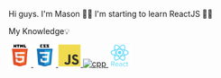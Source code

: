 Hi guys. I'm Mason 🙋‍♂️ 
I'm starting to learn ReactJS 👨‍💻

My Knowledge💡
<p align='left'>
<a href="https://www.w3schools.com/html/" target="_blank" rel="noopener noreferrer">
<img src="https://raw.githubusercontent.com/devicons/devicon/master/icons/html5/html5-original-wordmark.svg" alt="html5" width="40" height="40"/>
</a>
<a href="https://www.w3schools.com/css/" target="_blank" rel="noopener noreferrer">
<img src="https://raw.githubusercontent.com/devicons/devicon/master/icons/css3/css3-original-wordmark.svg" alt="css3" width="40" height="40"/>
</a>
<a href="https://developer.mozilla.org/en-US/docs/Web/JavaScript" target="_blank" rel="noopener noreferrer">
<img src="https://raw.githubusercontent.com/devicons/devicon/master/icons/javascript/javascript-original.svg" alt="javascript" width="40" height="40"/>
</a>
<a href="https://www.w3schools.com/cpp/default.asp" target="_blank" rel="noopener noreferrer">
<img src="https://encrypted-tbn0.gstatic.com/images?q=tbn:ANd9GcTvTMvMtzkpNOvGvmjeIYNqOJz5wS0t5IU93Q&s" alt="cpp" width="37" height="40"/>
</a>
<a href="https://reactjs.org/" target="_blank" rel="noopener noreferrer">
<img src="https://raw.githubusercontent.com/devicons/devicon/master/icons/react/react-original-wordmark.svg" alt="react" width="40" height="40"/>
</a>  
</p>
